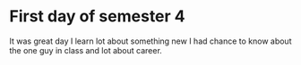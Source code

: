 # First day of semester 4
It was great day I learn lot about something  new I had chance to know about the one guy in class and lot about career.